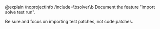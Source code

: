 @explain /noprojectinfo /include=\bsolver\b Document the feature "import solve test run".

Be sure and focus on importing test patches, not code patches.

